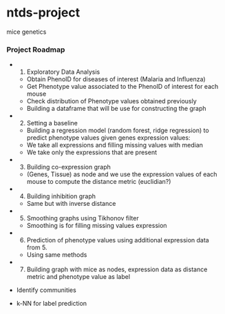 # ntds-project
mice genetics


### Project Roadmap

- 1. Exploratory Data Analysis
  - Obtain PhenoID for diseases of interest (Malaria and Influenza)
  - Get Phenotype value associated to the PhenoID of interest for each mouse
  - Check distribution of Phenotype values obtained previously
  - Building a dataframe that will be use for constructing the graph
  
- 2. Setting a baseline
  - Building a regression model (random forest, ridge regression) to predict phenotype values given genes expression values:
   - We take all expressions and filling missing values with median
   - We take only the expressions that are present
   
- 3. Building co-expression graph
  - (Genes, Tissue) as node and we use the expression values of each mouse to compute the distance metric (euclidian?)

- 4. Building inhibition graph
  - Same but with inverse distance 
  
- 5. Smoothing graphs using Tikhonov filter
  - Smoothing is for filling missing values expression

- 6. Prediction of phenotype values using additional expression data from 5.
  - Using same methods

- 7. Building graph with mice as nodes, expression data as distance metric and phenotype value as label
 - Identify communities
 - k-NN for label prediction
